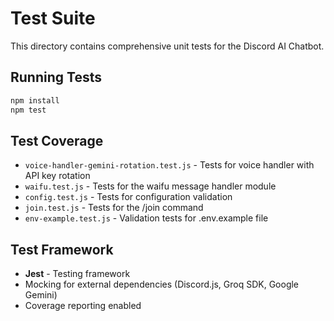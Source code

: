 # Test Suite

This directory contains comprehensive unit tests for the Discord AI Chatbot.

## Running Tests

```bash
npm install
npm test
```

## Test Coverage

- `voice-handler-gemini-rotation.test.js` - Tests for voice handler with API key rotation
- `waifu.test.js` - Tests for the waifu message handler module
- `config.test.js` - Tests for configuration validation
- `join.test.js` - Tests for the /join command
- `env-example.test.js` - Validation tests for .env.example file

## Test Framework

- **Jest** - Testing framework
- Mocking for external dependencies (Discord.js, Groq SDK, Google Gemini)
- Coverage reporting enabled